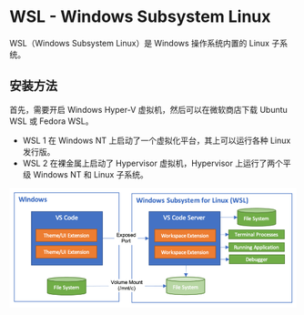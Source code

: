 
# WSL - Windows Subsystem Linux
WSL（Windows Subsystem Linux）是 Windows 操作系统内置的 Linux 子系统。

## 安装方法
首先，需要开启 Windows Hyper-V 虚拟机，然后可以在微软商店下载 Ubuntu WSL 或 Fedora WSL。

- WSL 1 在 Windows NT 上启动了一个虚拟化平台，其上可以运行各种 Linux 发行版。
- WSL 2 在裸金属上启动了 Hypervisor 虚拟机，Hypervisor 上运行了两个平级 Windows NT 和 Linux 子系统。

![image.png](./../assets/1683275124346-73cf3fce-238b-4dec-b8ff-35f988669719.png)
